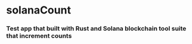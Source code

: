 # solanaCount

### Test app that built with Rust and Solana blockchain tool suite that increment counts
